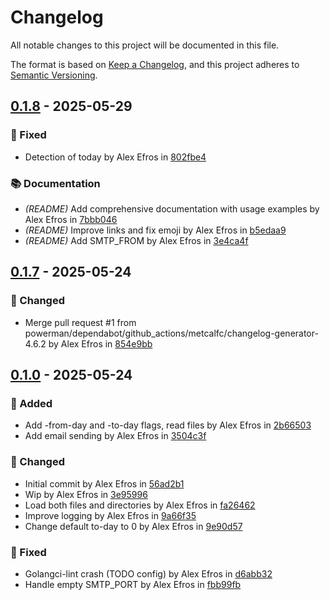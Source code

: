 # Changelog

All notable changes to this project will be documented in this file.

The format is based on [Keep a Changelog](https://keepachangelog.com/en/1.1.0/),
and this project adheres to [Semantic Versioning](https://semver.org/spec/v2.0.0.html).

## [0.1.8] - 2025-05-29

### 🐛 Fixed

- Detection of today by Alex Efros in [802fbe4]

### 📚 Documentation

- *(README)* Add comprehensive documentation with usage examples by Alex Efros in [7bbb046]
- *(README)* Improve links and fix emoji by Alex Efros in [b5edaa9]
- *(README)* Add SMTP_FROM by Alex Efros in [3e4ca4f]

[0.1.8]: https://github.com///compare/v0.1.7..v0.1.8
[802fbe4]: https://github.com///commit/802fbe405f097ccce1ec55119a86a15d04ddb116
[7bbb046]: https://github.com///commit/7bbb0467f665bf62761742d6819d36589760076b
[b5edaa9]: https://github.com///commit/b5edaa9ab5aa61c9a9b33b002d968de7cea60176
[3e4ca4f]: https://github.com///commit/3e4ca4f55327e13129b3f4e230100c5df2b8108c

## [0.1.7] - 2025-05-24

### 🔔 Changed

- Merge pull request #1 from powerman/dependabot/github_actions/metcalfc/changelog-generator-4.6.2 by Alex Efros in [854e9bb]

[0.1.7]: https://github.com///compare/v0.1.0..v0.1.7
[854e9bb]: https://github.com///commit/854e9bb2ab4b4780151a71f5b2c01a33b3621b9d

## [0.1.0] - 2025-05-24

### 🚀 Added

- Add -from-day and -to-day flags, read files by Alex Efros in [2b66503]
- Add email sending by Alex Efros in [3504c3f]

### 🔔 Changed

- Initial commit by Alex Efros in [56ad2b1]
- Wip by Alex Efros in [3e95996]
- Load both files and directories by Alex Efros in [fa26462]
- Improve logging by Alex Efros in [9a66f35]
- Change default to-day to 0 by Alex Efros in [9e90d57]

### 🐛 Fixed

- Golangci-lint crash (TODO config) by Alex Efros in [d6abb32]
- Handle empty SMTP_PORT by Alex Efros in [fbb99fb]

[0.1.0]: https://github.com///compare/%40%7B10year%7D..v0.1.0
[56ad2b1]: https://github.com///commit/56ad2b155443daa51bcd7a521ba3e9db7702bb0f
[3e95996]: https://github.com///commit/3e95996d6f2a25f07d91a012fcd5f82da70c465b
[d6abb32]: https://github.com///commit/d6abb32babdc35880666560d70c3ca74deb59eb2
[2b66503]: https://github.com///commit/2b66503358e844c80981f50e540e4a70aded83d4
[fa26462]: https://github.com///commit/fa264628ef01e54da7c4df3bd0bb6554a9e2d830
[3504c3f]: https://github.com///commit/3504c3ff7a7f9d74600c73f4bb2f6612293de4c1
[fbb99fb]: https://github.com///commit/fbb99fbbfd3f0ddf5853d6846a1bbb6984327204
[9a66f35]: https://github.com///commit/9a66f357bd76758e993e2f5f7b2f157da6dae5f7
[9e90d57]: https://github.com///commit/9e90d57a7163dd69f6407616dc5239df86cf3700

<!-- generated by git-cliff -->
